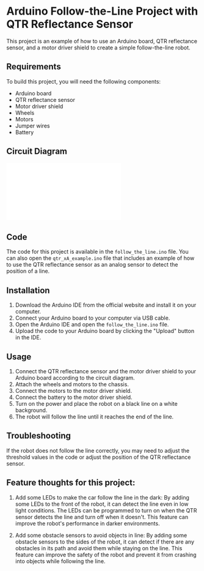 # Arduino Follow-the-Line Project with QTR Reflectance Sensor

This project is an example of how to use an Arduino board, QTR reflectance sensor, and a motor driver shield to create a simple follow-the-line robot.

## Requirements

To build this project, you will need the following components:

- Arduino board
- QTR reflectance sensor
- Motor driver shield
- Wheels
- Motors
- Jumper wires
- Battery

## Circuit Diagram

![Circuit Diagram](circuit-diagram.pdf)

## Code

The code for this project is available in the `follow_the_line.ino` file.
You can also open the `qtr_xA_example.ino` file that includes an example of how to use the QTR reflectance sensor as an analog sensor to detect the position of a line.

## Installation

1. Download the Arduino IDE from the official website and install it on your computer.
2. Connect your Arduino board to your computer via USB cable.
3. Open the Arduino IDE and open the `follow_the_line.ino` file.
4. Upload the code to your Arduino board by clicking the "Upload" button in the IDE.

## Usage

1. Connect the QTR reflectance sensor and the motor driver shield to your Arduino board according to the circuit diagram.
2. Attach the wheels and motors to the chassis.
3. Connect the motors to the motor driver shield.
4. Connect the battery to the motor driver shield.
5. Turn on the power and place the robot on a black line on a white background.
6. The robot will follow the line until it reaches the end of the line.

## Troubleshooting

If the robot does not follow the line correctly, you may need to adjust the threshold values in the code or adjust the position of the QTR reflectance sensor.

## Feature thoughts for this project:

1. Add some LEDs to make the car follow the line in the dark: By adding some LEDs to the front of the robot, it can detect the line even in low light conditions. The LEDs can be programmed to turn on when the QTR sensor detects the line and turn off when it doesn't. This feature can improve the robot's performance in darker environments.

2. Add some obstacle sensors to avoid objects in line: By adding some obstacle sensors to the sides of the robot, it can detect if there are any obstacles in its path and avoid them while staying on the line. This feature can improve the safety of the robot and prevent it from crashing into objects while following the line.
